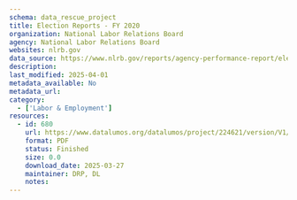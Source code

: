 ```yaml
---
schema: data_rescue_project 
title: Election Reports - FY 2020
organization: National Labor Relations Board
agency: National Labor Relations Board
websites: nlrb.gov
data_source: https://www.nlrb.gov/reports/agency-performance-report/election-reports/election-reports-fy-2020
description: 
last_modified: 2025-04-01
metadata_available: No
metadata_url: 
category:
  - ['Labor & Employment'] 
resources:
  - id: 680
    url: https://www.datalumos.org/datalumos/project/224621/version/V1/view
    format: PDF
    status: Finished
    size: 0.0
    download_date: 2025-03-27
    maintainer: DRP, DL
    notes: 
---
```

